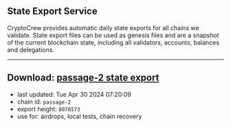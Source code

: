 ## State Export Service
CryptoCrew provides automatic daily state exports for all chains we validate. State export files can be used as genesis files and are a snapshot of the current blockchain state, including all validators, accounts, balances and delegations.

---
**Download: [passage-2 state export](https://dl-eu2.ccvalidators.com/SERVICE/passage/passage-2_export_8078573.json)**
---

- last updated: Tue Apr 30 2024 07:20:09
- chain id: `passage-2`
- export height: `8078573`
- use for: airdrops, local tests, chain recovery
